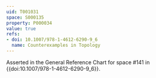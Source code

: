 ```yaml
---
uid: T001031
space: S000135
property: P000034
value: true
refs:
- doi: 10.1007/978-1-4612-6290-9_6
  name: Counterexamples in Topology
---
```


Asserted in the General Reference Chart for space #141 in
{{doi:10.1007/978-1-4612-6290-9_6}}.
